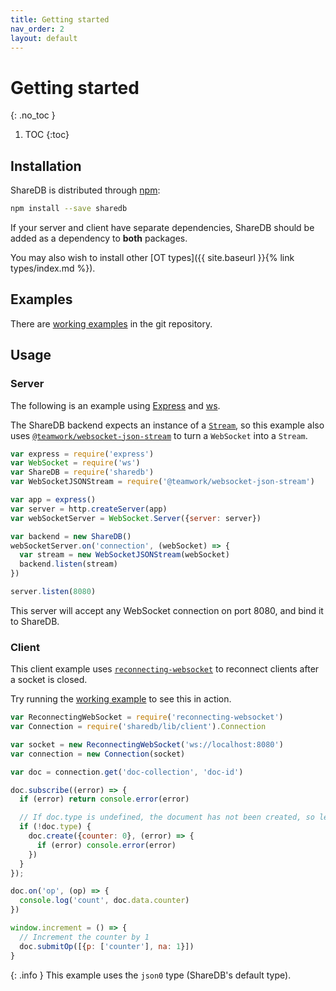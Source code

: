 ```yaml
---
title: Getting started
nav_order: 2
layout: default
---
```


# Getting started
{: .no_toc }

1. TOC
{:toc}

## Installation

ShareDB is distributed through [npm](https://www.npmjs.com/package/sharedb):

```bash
npm install --save sharedb
```

If your server and client have separate dependencies, ShareDB should be added as a dependency to **both** packages.

<!-- TODO: Link to types -->
You may also wish to install other [OT types]({{ site.baseurl }}{% link types/index.md %}).

## Examples

There are [working examples](https://github.com/share/sharedb/tree/master/examples) in the git repository.

## Usage

### Server

The following is an example using [Express](https://expressjs.com/) and [ws](https://github.com/websockets/ws).

The ShareDB backend expects an instance of a [`Stream`](https://nodejs.org/api/stream.html), so this example also uses [`@teamwork/websocket-json-stream`](https://www.npmjs.com/package/@teamwork/websocket-json-stream) to turn a `WebSocket` into a `Stream`.

```js
var express = require('express')
var WebSocket = require('ws')
var ShareDB = require('sharedb')
var WebSocketJSONStream = require('@teamwork/websocket-json-stream')

var app = express()
var server = http.createServer(app)
var webSocketServer = WebSocket.Server({server: server})

var backend = new ShareDB()
webSocketServer.on('connection', (webSocket) => {
  var stream = new WebSocketJSONStream(webSocket)
  backend.listen(stream)
})

server.listen(8080)
```

This server will accept any WebSocket connection on port 8080, and bind it to ShareDB.

<!-- TODO: Link to DB adapters -->
<!-- TODO: Link to middleware -->
<!-- TODO: Explain req argument and agent.custom -->

### Client

This client example uses [`reconnecting-websocket`](https://www.npmjs.com/package/reconnecting-websocket) to reconnect clients after a socket is closed.

Try running the [working example](https://github.com/share/sharedb/tree/master/examples/counter) to see this in action.

```js
var ReconnectingWebSocket = require('reconnecting-websocket')
var Connection = require('sharedb/lib/client').Connection

var socket = new ReconnectingWebSocket('ws://localhost:8080')
var connection = new Connection(socket)

var doc = connection.get('doc-collection', 'doc-id')

doc.subscribe((error) => {
  if (error) return console.error(error)

  // If doc.type is undefined, the document has not been created, so let's create it
  if (!doc.type) {
    doc.create({counter: 0}, (error) => {
      if (error) console.error(error)
    })
  }
});

doc.on('op', (op) => {
  console.log('count', doc.data.counter)
})

window.increment = () => {
  // Increment the counter by 1
  doc.submitOp([{p: ['counter'], na: 1}])
}
```

<!-- TODO: Link to types/json0 -->
<!-- TODO: Add more details on subscribe / create / submitOp / on('op') -->

{: .info }
This example uses the `json0` type (ShareDB's default type).
